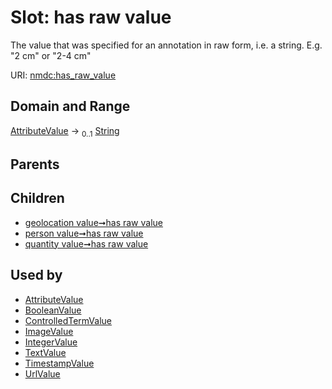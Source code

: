 
# Slot: has raw value


The value that was specified for an annotation in raw form, i.e. a string. E.g. "2 cm" or "2-4 cm"

URI: [nmdc:has_raw_value](https://microbiomedata/meta/has_raw_value)


## Domain and Range

[AttributeValue](AttributeValue.md) &#8594;  <sub>0..1</sub> [String](types/String.md)

## Parents


## Children

 *  [geolocation value➞has raw value](geolocation_value_has_raw_value.md)
 *  [person value➞has raw value](person_value_has_raw_value.md)
 *  [quantity value➞has raw value](quantity_value_has_raw_value.md)

## Used by

 * [AttributeValue](AttributeValue.md)
 * [BooleanValue](BooleanValue.md)
 * [ControlledTermValue](ControlledTermValue.md)
 * [ImageValue](ImageValue.md)
 * [IntegerValue](IntegerValue.md)
 * [TextValue](TextValue.md)
 * [TimestampValue](TimestampValue.md)
 * [UrlValue](UrlValue.md)
